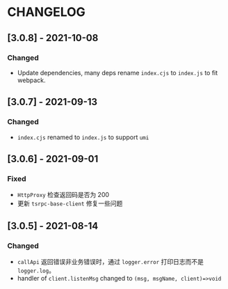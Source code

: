 # CHANGELOG

## [3.0.8] - 2021-10-08
### Changed
- Update dependencies, many deps rename `index.cjs` to `index.js` to fit webpack.

## [3.0.7] - 2021-09-13
### Changed
- `index.cjs` renamed to `index.js` to support `umi`

## [3.0.6] - 2021-09-01
### Fixed
- `HttpProxy` 检查返回码是否为 200
- 更新 `tsrpc-base-client` 修复一些问题

## [3.0.5] - 2021-08-14

### Changed
- `callApi` 返回错误非业务错误时，通过 `logger.error` 打印日志而不是 `logger.log`。
- handler of `client.listenMsg` changed to `(msg, msgName, client)=>void` 
